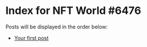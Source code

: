 # Index for NFT World #6476
Posts will be displayed in the order below:

- [Your first post](./001-first.md)

